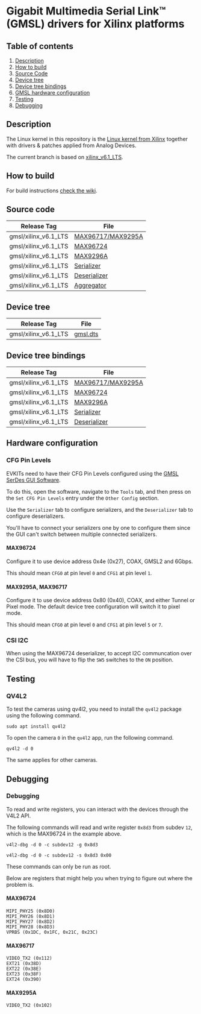 # Gigabit Multimedia Serial Link™ (GMSL) drivers for Xilinx platforms
## Table of contents
1. [Description](#description)
2. [How to build](#how-to-build)
3. [Source Code](#source-code)
4. [Device tree](#device-tree)
5. [Device tree bindings](#device-tree-bindings)
6. [GMSL hardware configuration](#hardware-configuration)
7. [Testing](#testing)
8. [Debugging](#debugging)

## Description

The Linux kernel in this repository is the [Linux kernel from Xilinx](https://github.com/Xilinx/linux-xlnx) together with drivers & patches applied from Analog Devices.

The current branch is based on [xilinx_v6.1_LTS](https://github.com/Xilinx/linux-xlnx/tree/xlnx_rebase_v6.1_LTS).

## How to build

For build instructions [check the wiki](https://wiki.analog.com/resources/tools-software/linux-drivers-all#building_the_adi_linux_kernel).

## Source code

| Release Tag   	      | File                          	|
|---------------------	| ------------------------------	|
| gmsl/xilinx_v6.1_LTS 	| [MAX96717/MAX9295A][source-0] 	|
| gmsl/xilinx_v6.1_LTS 	| [MAX96724][source-1]          	|
| gmsl/xilinx_v6.1_LTS 	| [MAX9296A][source-2]          	|
| gmsl/xilinx_v6.1_LTS 	| [Serializer][source-3]        	|
| gmsl/xilinx_v6.1_LTS 	| [Deserializer][source-4]      	|
| gmsl/xilinx_v6.1_LTS 	| [Aggregator][source-5]        	|

[source-0]: https://github.com/analogdevicesinc/linux/blob/gmsl/xilinx_v6.1_LTS/drivers/media/i2c/maxim-serdes/max96717.c
[source-1]: https://github.com/analogdevicesinc/linux/blob/gmsl/xilinx_v6.1_LTS/drivers/media/i2c/maxim-serdes/max96724.c
[source-2]: https://github.com/analogdevicesinc/linux/blob/gmsl/xilinx_v6.1_LTS/drivers/media/i2c/maxim-serdes/max9296a.c
[source-3]: https://github.com/analogdevicesinc/linux/blob/gmsl/xilinx_v6.1_LTS/drivers/media/i2c/maxim-serdes/max_ser.c
[source-4]: https://github.com/analogdevicesinc/linux/blob/gmsl/xilinx_v6.1_LTS/drivers/media/i2c/maxim-serdes/max_des.c
[source-5]: https://github.com/analogdevicesinc/linux/blob/gmsl/xilinx_v6.1_LTS/drivers/media/i2c/maxim-serdes/max_aggregator.c

## Device tree

| Release Tag       	| File              	|
|-------------------	| ------------------	|
| gmsl/xilinx_v6.1_LTS 	| [gmsl.dts][dtss-0] 	|

[dtss-0]: https://github.com/analogdevicesinc/linux/blob/gmsl/xilinx_v6.1_LTS/arch/arm64/boot/dts/xilinx/gmsl.dts

## Device tree bindings

| Release Tag       	| File                       	|
|-------------------	| ---------------------------	|
| gmsl/xilinx_v6.1_LTS 	| [MAX96717/MAX9295A][doc-0] 	|
| gmsl/xilinx_v6.1_LTS 	| [MAX96724][doc-1]          	|
| gmsl/xilinx_v6.1_LTS 	| [MAX9296A][doc-2]          	|
| gmsl/xilinx_v6.1_LTS 	| [Serializer][doc-3]        	|
| gmsl/xilinx_v6.1_LTS 	| [Deserializer][doc-4]      	|

[doc-0]: https://github.com/analogdevicesinc/nvidia/blob/gmsl/jetson_35.3.1/kernel_kernel-5.10/Documentation/devicetree/bindings/media/i2c/maxim%2Cmax96717.yaml
[doc-1]: https://github.com/analogdevicesinc/nvidia/blob/gmsl/jetson_35.3.1/kernel_kernel-5.10/Documentation/devicetree/bindings/media/i2c/maxim%2Cmax96724.yaml
[doc-2]: https://github.com/analogdevicesinc/nvidia/blob/gmsl/jetson_35.3.1/kernel_kernel-5.10/Documentation/devicetree/bindings/media/i2c/maxim%2Cmax9296a.yaml
[doc-3]: https://github.com/analogdevicesinc/nvidia/blob/gmsl/jetson_35.3.1/kernel_kernel-5.10/Documentation/devicetree/bindings/media/i2c/maxim-serializer.yaml
[doc-4]: https://github.com/analogdevicesinc/nvidia/blob/gmsl/jetson_35.3.1/kernel_kernel-5.10/Documentation/devicetree/bindings/media/i2c/maxim-deserializer.yaml


## Hardware configuration

### CFG Pin Levels

EVKITs need to have their CFG Pin Levels configured using the [GMSL SerDes GUI Software][gui-0].

To do this, open the software, navigate to the `Tools` tab, and then press on the `Set CFG Pin Levels` entry under the `Other Config` section.

Use the `Serializer` tab to configure serializers, and the `Deserializer` tab to configure deserializers.

You'll have to connect your serializers one by one to configure them since the GUI can't switch between multiple connected serializers.

[gui-0]: https://www.analog.com/en/design-center/evaluation-hardware-and-software/software/software-download.html?swpart=SFW0019760F

#### MAX96724

Configure it to use device address 0x4e (0x27), COAX, GMSL2 and 6Gbps.

This should mean `CFG0` at pin level `0` and `CFG1` at pin level `1`.

#### MAX9295A, MAX96717

Configure it to use device address 0x80 (0x40), COAX, and either Tunnel or Pixel mode. The default device tree configuration will switch it to pixel mode.

This should mean `CFG0` at pin level `0` and `CFG1` at pin level `5` or `7`.

### CSI I2C

When using the MAX96724 deserializer, to accept I2C communcation over the CSI bus, you will have to flip the `SW5` switches to the `ON` position.

## Testing
### QV4L2

To test the cameras using qv4l2, you need to install the `qv4l2` package using the following command.

`sudo apt install qv4l2`

To open the camera `0` in the `qv4l2` app, run the following command.

`qv4l2 -d 0`

The same applies for other cameras.

## Debugging

### Debugging

To read and write registers, you can interact with the devices through the V4L2 API.

The following commands will read and write register `0x8d3` from subdev `12`, which is the MAX96724 in the example above.

`v4l2-dbg -d 0 -c subdev12 -g 0x8d3`

`v4l2-dbg -d 0 -c subdev12 -s 0x8d3 0x00`

These commands can only be run as root.

Below are registers that might help you when trying to figure out where the problem is.

#### MAX96724

```
MIPI_PHY25 (0x8D0)
MIPI_PHY26 (0x8D1)
MIPI_PHY27 (0x8D2)
MIPI_PHY28 (0x8D3)
VPRBS (0x1DC, 0x1FC, 0x21C, 0x23C)
```

#### MAX96717

```
VIDEO_TX2 (0x112)
EXT21 (0x38D)
EXT22 (0x38E)
EXT23 (0x38F)
EXT24 (0x390)
```

#### MAX9295A

```
VIDEO_TX2 (0x102)
```
